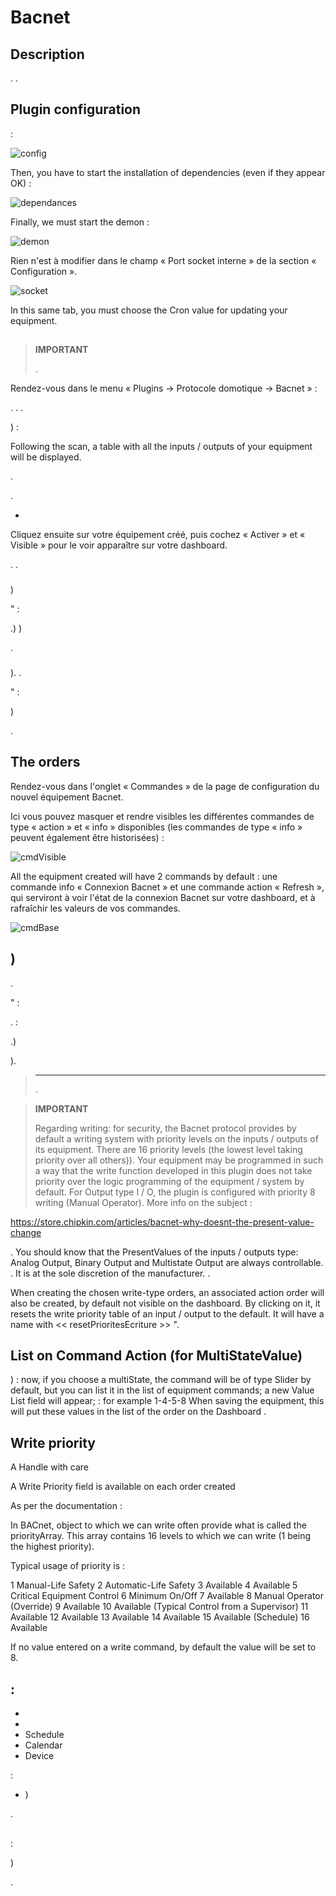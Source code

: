 # Bacnet

## Description

. .

## Plugin configuration

 :

![config](../images/BacnetConfig.png)

Then, you have to start the installation of dependencies (even if they appear OK) :

![dependances](../images/BacnetDep.png)

Finally, we must start the demon :

![demon](../images/BacnetDemon.png)

Rien n'est à modifier dans le champ « Port socket interne » de la section « Configuration ».

![socket](../images/BacnetSocket.png)

In this same tab, you must choose the Cron value for updating your equipment.

## 

### 

>**IMPORTANT**
>
>.

Rendez-vous dans le menu « Plugins → Protocole domotique → Bacnet » :



. 
. 
.

) : 

Following the scan, a table with all the inputs / outputs of your equipment will be displayed.

.

.

-
Cliquez ensuite sur votre équipement créé, puis cochez « Activer » et « Visible » pour le voir apparaître sur votre dashboard.

. 
.

### 

)

" :


.)
)




.

### 

). .

" :




)


.

## The orders

Rendez-vous dans l'onglet « Commandes » de la page de configuration du nouvel équipement Bacnet.

Ici vous pouvez masquer et rendre visibles les différentes commandes de type « action » et « info » disponibles (les commandes de type « info » peuvent également être historisées) :

![cmdVisible](../images/BacnetVisible.png)

All the equipment created will have 2 commands by default : une commande info « Connexion Bacnet » et une commande action « Refresh », qui serviront à voir l'état de la connexion Bacnet sur votre dashboard, et à rafraîchir les valeurs de vos commandes.

![cmdBase](../images/BacnetCmdBase.png)

## )

.

" :

.  :


.)




).

>****
>
>.

>**IMPORTANT**
>
>Regarding writing: for security, the Bacnet protocol provides by default a writing system with priority levels on the inputs / outputs of its equipment.
There are 16 priority levels (the lowest level taking priority over all others)). Your equipment may be programmed in such a way that the write function developed in this plugin does not take priority over the logic programming of the equipment / system by default.
For Output type I / O, the plugin is configured with priority 8 writing (Manual Operator).
More info on the subject :

https://store.chipkin.com/articles/bacnet-why-doesnt-the-present-value-change

.
You should know that the PresentValues of the inputs / outputs type: Analog Output, Binary Output and Multistate Output are always controllable.
. It is at the sole discretion of the manufacturer. .

When creating the chosen write-type orders, an associated action order will also be created, by default not visible on the dashboard.
By clicking on it, it resets the write priority table of an input / output to the default.
It will have a name with << resetPrioritesEcriture >>
".

## List on Command Action (for MultiStateValue)

) : now, if you choose a multiState, the command will be of type Slider by default, but you can list it in the list of equipment commands; a new Value List field will appear;
 : for example 1-4-5-8
When saving the equipment, this will put these values in the list of the order on the Dashboard
.

## Write priority

A Handle with care

A Write Priority field is available on each order created

As per the documentation :

In BACnet, object to which we can write often provide what is called the priorityArray. This array contains 16 levels to which we can write (1 being the highest priority).

Typical usage of priority is :

1 Manual-Life Safety 2 Automatic-Life Safety 3 Available 4 Available 5 Critical Equipment Control 6 Minimum On/Off 7 Available 8 Manual Operator (Override) 9 Available 10 Available (Typical Control from a Supervisor) 11 Available 12 Available 13 Available 14 Available 15 Available (Schedule) 16 Available



If no value entered on a write command, by default the value will be set to 8.

## 

 :
- 
- 
- 
- Schedule
- Calendar
- Device

 :
- )


.

## 

 :



)


.
